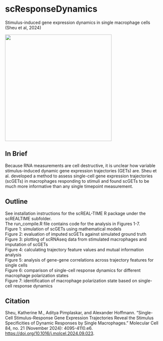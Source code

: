 # scResponseDynamics
Stimulus-induced gene expression dynamics in single macrophage cells (Sheu et al, 2024)

<img src="https://raw.githubusercontent.com/KSheu/scResponseDynamics/blob/main/GA_MolCell2024.png" width="350" height="350">

## In Brief
Because RNA measurements are cell destructive, it is unclear how variable stimulus-induced dynamic gene expression trajectories (GETs) are. Sheu et al. developed a method to assess single-cell gene expression trajectories (scGETs) in macrophages responding to stimuli and found scGETs to be much more informative than any single timepoint measurement.

## Outline
See installation instructions for the scREAL-TIME R package under the scREALTIME subfolder. \
The run_compile.R file contains code for the analysis in Figures 1-7. \
Figure 1: simulation of scGETs using mathematical models \
Figure 2: evaluation of imputed scGETs against simulated ground truth \
Figure 3: plotting of scRNAseq data from stimulated macrophages and imputation of scGETs\
Figure 4: calculating trajectory feature values and mutual information analysis \
Figure 5: analysis of gene-gene correlations across trajectory features for single cells \
Figure 6: comparison of single-cell response dynamics for different macrophage polarization states \
Figure 7: identification of macrophage polarization state based on single-cell response dynamics 



## Citation
Sheu, Katherine M., Aditya Pimplaskar, and Alexander Hoffmann. “Single-Cell Stimulus-Response Gene Expression Trajectories Reveal the Stimulus Specificities of Dynamic Responses by Single Macrophages.” Molecular Cell 84, no. 21 (November 2024): 4095-4110.e6. https://doi.org/10.1016/j.molcel.2024.09.023.

